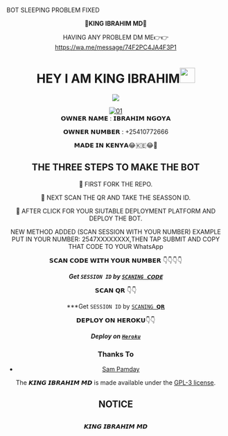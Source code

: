 BOT SLEEPING PROBLEM FIXED



                     
                      
   <div align="center">
 👑<b>KING IBRAHIM MD</b>👑</b>
	   
 HAVING ANY PROBLEM DM ME👉👉https://wa.me/message/74F2PC4JA4F3P1
  
  
  <div align="center">
	  
</p>
</a>
<h1 align="center"><b>HEY I AM KING IBRAHIM</b><img src="https://media.giphy.com/media/hvRJCLFzcasrR4ia7z/giphy.gif" width="35"></h1>


<p align="center">
  <a href="https://github.com/DenverCoder1/readme-typing-svg"><img src="https://readme-typing-svg.herokuapp.com?font=Time+New+Roman&color=cyan&size=25&center=true&vCenter=true&width=600&height=100&lines=Assalamu+O+Alaikum+Warahmatullah..&hearts;++;Self-taught+Back-End+Developer,;Always+creating+best+bots,;My+Hobby+Is+to+deploy+WhatsApp+bots,;Active+Hacker/Ready+to+hacker+any+thing,;Love+to+learn+new+stuffs..<3"></a>
</p>
                       
  <a href="https://ibb.co/N6NMDtn"><img src="https://telegra.ph/file/963f9c4a41319399f90be.jpg" alt="01" border="0" /></a>                     
  𝗢𝗪𝗡𝗘𝗥 𝗡𝗔𝗠𝗘 : 𝗜𝗕𝗥𝗔𝗛𝗜𝗠 𝗡𝗚𝗢𝗬𝗔
                       
 𝗢𝗪𝗡𝗘𝗥 𝗡𝗨𝗠𝗕𝗘𝗥 : +25410772666
                       
  𝗠𝗔𝗗𝗘 𝗜𝗡 𝗞𝗘𝗡𝗬𝗔😂🇰🇪😂🤣 
  
## THE THREE STEPS TO MAKE THE BOT
	
📌 FIRST FORK THE REPO.

📌 NEXT SCAN THE QR AND TAKE THE SEASSON ID.

📌 AFTER CLICK FOR YOUR SIUTABLE DEPLOYMENT PLATFORM AND DEPLOY THE BOT.  


NEW METHOD ADDED (SCAN SESSION WITH YOUR NUMBER)
EXAMPLE PUT IN YOUR NUMBER: 2547XXXXXXXX,THEN TAP SUBMIT AND COPY THAT CODE TO YOUR WhatsApp

𝗦𝗖𝗔𝗡 𝗖𝗢𝗗𝗘 𝗪𝗜𝗧𝗛 𝗬𝗢𝗨𝗥 𝗡𝗨𝗠𝗕𝗘𝗥
        👇👇👇👇
	
 ***Get `SESSION ID` by [`SCANING 𝗖𝗢𝗗𝗘`](https://suhail-md-vtsf.onrender.com/code)***
    
   𝗦𝗖𝗔𝗡 𝗤𝗥 👇👇


    
   ***Get `SESSION ID` by [`SCANING 𝗤𝗥`](https://king-ibrahim-md-qr-code-c932a015796c.herokuapp.com/)                 
                         		 
   
   𝗗𝗘𝗣𝗟𝗢𝗬 𝗢𝗡 𝗛𝗘𝗥𝗢𝗞𝗨👇👇

    
***Deploy on [`Heroku`](https://dashboard.heroku.com/new?template=https://github.com/king-ibrahim-md/IBRAHIM-TECH/tree/main)*** 


### Thanks To
- [Sam Pamday](https://github.com/Sampandey001) 


The 𝙆𝙄𝙉𝙂 𝙄𝘽𝙍𝘼𝙃𝙄𝙈 𝙈𝘿 is made available under the [GPL-3 license](https://github.com/SuhailTechInfo/Suhail-Md/blob/main/LICENCE).


<h2 align="center">  NOTICE
</h2>
   
## 
𝙆𝙄𝙉𝙂 𝙄𝘽𝙍𝘼𝙃𝙄𝙈 𝙈𝘿


